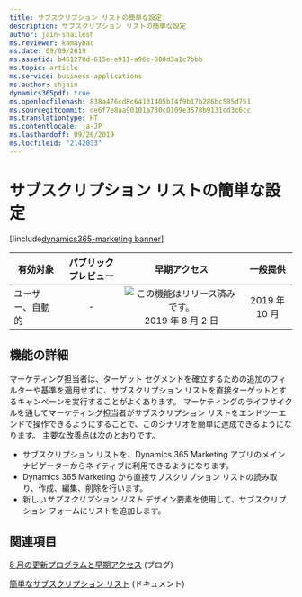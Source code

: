 ```yaml
---
title: サブスクリプション リストの簡単な設定
description: サブスクリプション リストの簡単な設定
author: jain-shailesh
ms.reviewer: kamaybac
ms.date: 09/09/2019
ms.assetid: b461278d-615e-e911-a96c-000d3a1c7bbb
ms.topic: article
ms.service: business-applications
ms.author: shjain
dynamics365pdf: true
ms.openlocfilehash: 838a476cd8c64131405b14f9b17b286bc585d751
ms.sourcegitcommit: de6f7e8aa90101a730c0109e3578b9131cd3c6cc
ms.translationtype: HT
ms.contentlocale: ja-JP
ms.lasthandoff: 09/26/2019
ms.locfileid: "2142033"
---
```

# <a name="easy-setup-for-subscription-lists"></a>サブスクリプション リストの簡単な設定
[!include[dynamics365-marketing banner](../includes/dynamics365-marketing.md)]

| 有効対象    |  パブリック プレビュー | 早期アクセス | 一般提供 | 
| ---------- | :----------: |:----------: |:----------: |
|ユーザー、自動的|-|![この機能はリリース済みです。](/dynamics365-release-plan/media/green-checkmark.png "この機能はリリース済みです。") 2019 年 8 月 2 日| 2019 年 10 月|






## <a name="feature-details"></a>機能の詳細
<!--feature detail start -->
マーケティング担当者は、ターゲット セグメントを確立するための追加のフィルターや基準を適用せずに、サブスクリプション リストを直接ターゲットとするキャンペーンを実行することがよくあります。 マーケティングのライフサイクルを通してマーケティング担当者がサブスクリプション リストをエンドツーエンドで操作できるようにすることで、このシナリオを簡単に達成できるようになります。 主要な改善点は次のとおりです。

-  サブスクリプション リストを、Dynamics 365 Marketing アプリのメイン ナビゲーターからネイティブに利用できるようになります。
-  Dynamics 365 Marketing から直接サブスクリプション リストの読み取り、作成、編集、削除を行います。
-  新しい*サブスクリプション リスト* デザイン要素を使用して、サブスクリプション フォームにリストを追加します。
<!--feature detail end -->












## <a name="see-also"></a>関連項目

[8 月の更新プログラムと早期アクセス](https://cloudblogs.microsoft.com/dynamics365/it/2019/08/03/dynamics-365-for-marketing-august-update-and-early-access-are-rolling-out-now/) (ブログ)

[簡単なサブスクリプション リスト](https://docs.microsoft.com/dynamics365/customer-engagement/marketing/easy-subscription-lists) (ドキュメント)
